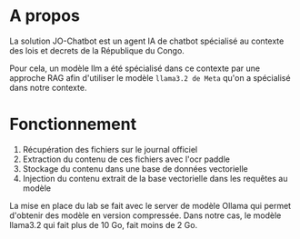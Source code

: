 # A propos

La solution JO-Chatbot est un agent IA de chatbot spécialisé au contexte des lois et decrets de la République du Congo.


Pour cela, un modèle llm a été spécialisé dans ce contexte par une approche RAG afin d'utiliser le modèle `llama3.2 de Meta` qu'on a spécialisé dans notre contexte.

# Fonctionnement

1. Récupération des fichiers sur le journal officiel
2. Extraction du contenu de ces fichiers avec l'ocr paddle
3. Stockage du contenu dans une base de données vectorielle
4. Injection du contenu extrait de la base vectorielle dans les requêtes au modèle 

La mise en place du lab se fait avec le server de modèle Ollama qui permet d'obtenir des modèle en version compressée. Dans notre cas, le modèle llama3.2 qui fait plus de 10 Go, fait moins de 2 Go.
